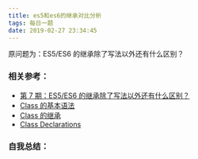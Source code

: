 ```yaml
---
title: es5和es6的继承对比分析
tags: 每日一题
date: 2019-02-27 23:34:45
---
```


原问题为：ES5/ES6 的继承除了写法以外还有什么区别？

### 相关参考：

- [第 7 期：ES5/ES6 的继承除了写法以外还有什么区别？](https://github.com/Advanced-Frontend/Daily-Interview-Question/issues/20)
- [Class 的基本语法](http://es6.ruanyifeng.com/#docs/class)
- [Class 的继承](http://es6.ruanyifeng.com/#docs/class-extends)
- [Class Declarations](https://leanpub.com/understandinges6/read#leanpub-auto-class-declarations)


### 自我总结：

